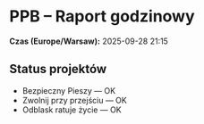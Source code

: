 # PPB – Raport godzinowy
**Czas (Europe/Warsaw):** 2025-09-28 21:15

## Status projektów
- Bezpieczny Pieszy — OK
- Zwolnij przy przejściu — OK
- Odblask ratuje życie — OK

